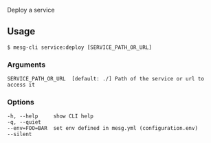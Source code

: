 Deploy a service

## Usage
```
$ mesg-cli service:deploy [SERVICE_PATH_OR_URL]
```

### Arguments
```
SERVICE_PATH_OR_URL  [default: ./] Path of the service or url to access it
```

### Options
```
-h, --help     show CLI help
-q, --quiet
--env=FOO=BAR  set env defined in mesg.yml (configuration.env)
--silent
```
